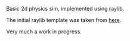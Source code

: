 Basic 2d physics sim, implemented using raylib.

The initial raylib template was taken from [here](https://github.com/SasLuca/raylib-cmake-template).

Very much a work in progress.
